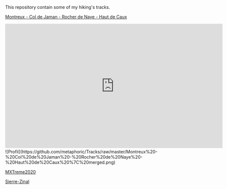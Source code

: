 This repository contain some of my hiking's tracks.


[Montreux - Col de Jaman - Rocher de Naye - Haut de Caux](https://s.geo.admin.ch/8a8d31465e)
<iframe src='https://map.geo.admin.ch/embed.html?lang=fr&topic=ech&bgLayer=ch.swisstopo.pixelkarte-grau&layers=ch.swisstopo.zeitreihen,ch.bfs.gebaeude_wohnungs_register,ch.bav.haltestellen-oev,ch.swisstopo.swisstlm3d-wanderwege,ch.swisstopo.swissnames3d,GPX%7C%7Chttps:%2F%2Fraw.githubusercontent.com%2Fmetaphoric%2FTracks%2Fmaster%2FMontreux%2520-%2520Col%2520de%2520Jaman%2520-%2520Rocher%2520de%2520Naye%2520-%2520Haut%2520de%2520Caux%2520%257C%2520merged.gpx&layers_opacity=1,1,1,0.8,1,1&layers_visibility=false,false,false,false,true,true&layers_timestamp=18641231,,,,,&lon=6.88775&lat=46.39306&elevation=3207&heading=44.813&pitch=-20.326' width='700' height='400' frameborder='0' style='border:0'></iframe>
![Profil](https://github.com/metaphoric/Tracks/raw/master/Montreux%20-%20Col%20de%20Jaman%20-%20Rocher%20de%20Naye%20-%20Haut%20de%20Caux%20%7C%20merged.png)  

[MXTreme2020](https://map.geo.admin.ch/?lang=en&topic=ech&bgLayer=ch.swisstopo.pixelkarte-grau&layers=ch.swisstopo.zeitreihen,ch.bfs.gebaeude_wohnungs_register,ch.bav.haltestellen-oev,ch.swisstopo.swisstlm3d-wanderwege,GPX%7C%7Chttps:%2F%2Fraw.githubusercontent.com%2Fmetaphoric%2FTracks%2Fmaster%2FMXTREME%25202020.gpx,ch.swisstopo.swissnames3d&layers_opacity=1,1,1,0.8,1,1&layers_visibility=false,false,false,false,true,true&layers_timestamp=18641231,,,,,&lon=6.76230&lat=46.22550&elevation=15177&heading=59.982&pitch=-30.210)

[Sierre-Zinal](https://map.geo.admin.ch/?lang=en&topic=ech&bgLayer=ch.swisstopo.pixelkarte-grau&layers=ch.swisstopo.zeitreihen,ch.bfs.gebaeude_wohnungs_register,ch.bav.haltestellen-oev,ch.swisstopo.swisstlm3d-wanderwege,GPX%7C%7Chttps:%2F%2Fraw.githubusercontent.com%2Fmetaphoric%2FTracks%2Fmaster%2FSierre-Zinal.gpx,ch.swisstopo.swissnames3d&layers_opacity=1,1,1,0.8,1,1&layers_visibility=false,false,false,false,true,true&layers_timestamp=18641231,,,,,&lon=7.41261&lat=46.29580&elevation=6024&heading=119.738&pitch=-15.353)
